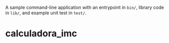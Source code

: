 A sample command-line application with an entrypoint in `bin/`, library code
in `lib/`, and example unit test in `test/`.
# calculadora_imc

